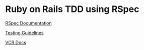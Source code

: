 # Ruby on Rails TDD using RSpec
[RSpec Documentation](https://rspec.info/)
<br>

[Testing Guidelines](https://www.betterspecs.org/)
<br>

[VCR Docs](https://relishapp.com/vcr/vcr/docs)
